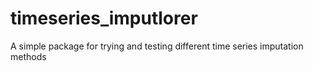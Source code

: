 # timeseries_imputlorer
A simple package for trying and testing different time series imputation methods
